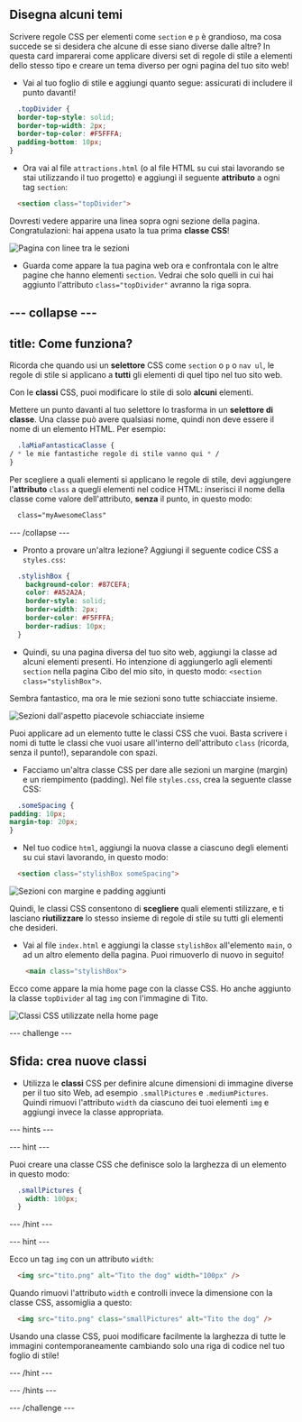 ## Disegna alcuni temi

Scrivere regole CSS per elementi come `section` e `p` è grandioso, ma cosa succede se si desidera che alcune di esse siano diverse dalle altre? In questa card imparerai come applicare diversi set di regole di stile a elementi dello stesso tipo e creare un tema diverso per ogni pagina del tuo sito web!

+ Vai al tuo foglio di stile e aggiungi quanto segue: assicurati di includere il punto davanti!

```css
  .topDivider {
  border-top-style: solid;
  border-top-width: 2px;
  border-top-color: #F5FFFA;
  padding-bottom: 10px;
}
```

+ Ora vai al file `attractions.html` (o al file HTML su cui stai lavorando se stai utilizzando il tuo progetto) e aggiungi il seguente **attributo** a ogni tag `section`:

```html
  <section class="topDivider">
```

Dovresti vedere apparire una linea sopra ogni sezione della pagina. Congratulazioni: hai appena usato la tua prima **classe CSS**!

![Pagina con linee tra le sezioni](images/sectionsWithTopBorder.png)

+ Guarda come appare la tua pagina web ora e confrontala con le altre pagine che hanno elementi `section`. Vedrai che solo quelli in cui hai aggiunto l'attributo `class="topDivider"` avranno la riga sopra.

## \--- collapse \---

## title: Come funziona?

Ricorda che quando usi un **selettore** CSS come `section` o `p` o `nav ul`, le regole di stile si applicano a **tutti** gli elementi di quel tipo nel tuo sito web.

Con le **classi** CSS, puoi modificare lo stile di solo **alcuni** elementi.

Mettere un punto davanti al tuo selettore lo trasforma in un **selettore di classe**. Una classe può avere qualsiasi nome, quindi non deve essere il nome di un elemento HTML. Per esempio:

```css
  .laMiaFantasticaClasse {
/ * le mie fantastiche regole di stile vanno qui * /
}
```

Per scegliere a quali elementi si applicano le regole di stile, devi aggiungere l'**attributo** `class` a quegli elementi nel codice HTML: inserisci il nome della classe come valore dell'attributo, **senza** il punto, in questo modo:

```html
  class="myAwesomeClass"
```

\--- /collapse \---

+ Pronto a provare un'altra lezione? Aggiungi il seguente codice CSS a `styles.css`:

```css
  .stylishBox {
    background-color: #87CEFA;
    color: #A52A2A;
    border-style: solid;
    border-width: 2px;
    border-color: #F5FFFA;
    border-radius: 10px;
  }
```

+ Quindi, su una pagina diversa del tuo sito web, aggiungi la classe ad alcuni elementi presenti. Ho intenzione di aggiungerlo agli elementi `section` nella pagina Cibo del mio sito, in questo modo: `<section class="stylishBox">`.

Sembra fantastico, ma ora le mie sezioni sono tutte schiacciate insieme.

![Sezioni dall'aspetto piacevole schiacciate insieme](images/squashedSections.png)

Puoi applicare ad un elemento tutte le classi CSS che vuoi. Basta scrivere i nomi di tutte le classi che vuoi usare all'interno dell'attributo `class` (ricorda, senza il punto!), separandole con spazi.

+ Facciamo un'altra classe CSS per dare alle sezioni un margine (margin) e un riempimento (padding). Nel file `styles.css`, crea la seguente classe CSS:

```css
  .someSpacing {
padding: 10px;
margin-top: 20px;
}
```

+ Nel tuo codice `html`, aggiungi la nuova classe a ciascuno degli elementi su cui stavi lavorando, in questo modo:

```html
  <section class="stylishBox someSpacing">
```

![Sezioni con margine e padding aggiunti](images/sectionsWithSpacing.png)

Quindi, le classi CSS consentono di **scegliere** quali elementi stilizzare, e ti lasciano **riutilizzare** lo stesso insieme di regole di stile su tutti gli elementi che desideri.

+ Vai al file `index.html` e aggiungi la classe `stylishBox` all'elemento `main`, o ad un altro elemento della pagina. Puoi rimuoverlo di nuovo in seguito!

```html
    <main class="stylishBox">   
```

Ecco come appare la mia home page con la classe CSS. Ho anche aggiunto la classe `topDivider` al tag `img` con l'immagine di Tito.

![Classi CSS utilizzate nella home page](images/homePageWithClasses.png)

\--- challenge \---

## Sfida: crea nuove classi

+ Utilizza le **classi** CSS per definire alcune dimensioni di immagine diverse per il tuo sito Web, ad esempio `.smallPictures` e `.mediumPictures`. Quindi rimuovi l'attributo `width` da ciascuno dei tuoi elementi `img` e aggiungi invece la classe appropriata.

\--- hints \---

\--- hint \---

Puoi creare una classe CSS che definisce solo la larghezza di un elemento in questo modo:

```css
  .smallPictures {
    width: 100px;
  }
```

\--- /hint \---

\--- hint \---

Ecco un tag `img` con un attributo `width`:

```html
  <img src="tito.png" alt="Tito the dog" width="100px" />       
```

Quando rimuovi l'attributo `width` e controlli invece la dimensione con la classe CSS, assomiglia a questo:

```html
  <img src="tito.png" class="smallPictures" alt="Tito the dog" />       
```

Usando una classe CSS, puoi modificare facilmente la larghezza di tutte le immagini contemporaneamente cambiando solo una riga di codice nel tuo foglio di stile!

\--- /hint \---

\--- /hints \---

\--- /challenge \---
